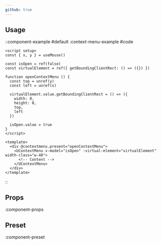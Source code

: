 ```yaml
---
github: true
---
```


## Usage

::component-example
#default
:context-menu-example
#code
```vue
<script setup>
const { x, y } = useMouse()

const isOpen = ref(false)
const virtualElement = ref({ getBoundingClientRect: () => ({}) })

function openContextMenu () {
  const top = unref(y)
  const left = unref(x)

  virtualElement.value.getBoundingClientRect = () => ({
    width: 0,
    height: 0,
    top,
    left
  })

  isOpen.value = true
}
</script>

<template>
  <div @contextmenu.prevent="openContextMenu">
    <UContextMenu v-model="isOpen" :virtual-element="virtualElement" width-class="w-48">
      <!-- Content -->
    </UContextMenu>
  </div>
</template>
```
::

## Props

:component-props

## Preset

:component-preset
